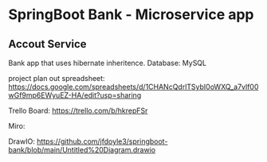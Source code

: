 # SpringBoot Bank  - Microservice app
## Accout Service

Bank app that uses hibernate inheritence.
Database:  MySQL

project plan out spreadsheet:
https://docs.google.com/spreadsheets/d/1CHANcQdrlTSybI0oWXQ_a7vlf00wGf9mp6EWyuEZ-HA/edit?usp=sharing


Trello Board: https://trello.com/b/hkrepFSr

Miro: 

DrawIO: https://github.com/jfdoyle3/springboot-bank/blob/main/Untitled%20Diagram.drawio

